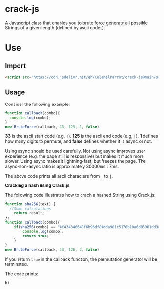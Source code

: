 # crack-js

A Javascript class that enables you to brute force generate all possible Strings of a given length (defined by ascii codes).

# Use

## Import

```html
<script src="https://cdn.jsdelivr.net/gh/ColonelParrot/crack-js@main/src/script.min.js"></script>
```

## Usage

Consider the following example:

```javascript
function callback(combo){
  console.log(combo);
}
new BruteForce(callback, 33, 125, 1, false)
```

**33** is the ascii start code (e.g, `!`). **125** is the ascii end code (e.g, `|`). **1** defines how many digits to permute, and **false** defines whether it is async or not.

Using async should be used carefully. Not using async improves user experience (e.g, the page still is responsive) but makes it much more slower. Using async makes it lightning-fast, but freezes the page. The async-non-async ratio is approximately 30000ms : 7ms.

The above code prints all ascii characters from `!` to `|`.

**Cracking a hash using Crack.js**

The following code illustrates how to crach a hashed String using Crack.js:

```javascript
function sha256(text) {
  //Some calculations
	return result;
};
function callback(combo){
	if(sha256(combo) == "8f434346648f6b96df89dda901c5176b10a6d83961dd3c1ac88b59b2dc327aa4"){//"hi" hashed
		console.log(combo);
		return true;
	}
}
new BruteForce(callback, 33, 126, 2, false)
```

If you return `true` in the callback function, the premutation generator will be terminated.

The code prints:

```
hi
```
